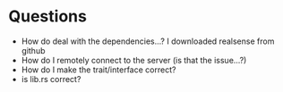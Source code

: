 # Questions
- How do deal with the dependencies...? I downloaded realsense from github
- How do I remotely connect to the server (is that the issue...?)
- How do I make the trait/interface correct?
- is lib.rs correct?